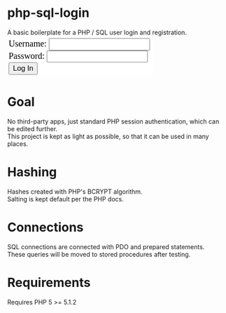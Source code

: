 # php-sql-login
A basic boilerplate for a PHP / SQL user login and registration.  
![Preview of php-sql-login](https://github.com/jwnukoski/php-sql-login/blob/main/screenshot.png?raw=true "php-sql-login Demo")  

# Goal
No third-party apps, just standard PHP session authentication, which can be edited further.  
This project is kept as light as possible, so that it can be used in many places.      

# Hashing
Hashes created with PHP's BCRYPT algorithm.  
Salting is kept default per the PHP docs.  

# Connections
SQL connections are connected with PDO and prepared statements.  
These queries will be moved to stored procedures after testing.  

# Requirements
Requires PHP 5 >= 5.1.2  
